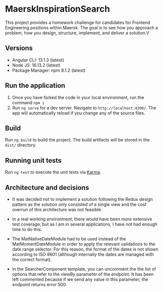# MaerskInspirationSearch

This project provides a homework challenge for candidates for Frontend Engineering positions within Maersk. The goal is to see how you approach a problem, how you design, structure, implement, and deliver a solution.V

## Versions

* Angular CLI: 13.1.3 (latest)
* Node JS: 16.13.2 (latest)
* Package Manager: npm 8.1.2 (latest)

## Run the application

1. Once you have forked the code in your local environment, run the command `npm i`
2. Run `ng serve` for a dev server. Navigate to `http://localhost:4200/`. The app will automatically reload if you change any of the source files.

## Build

Run `ng build` to build the project. The build artifacts will be stored in the `dist/` directory.

## Running unit tests

Run `ng test` to execute the unit tests via [Karma](https://karma-runner.github.io).

## Architecture and decisions

* It was decided not to implement a solution following the Redux design pattern as the solution only consisted of a single view and the cost overrun of this architecture was not feasible.
* In a real working environment, there would have been more extensive test coverage, but as I am in several applications, I have not had enough time to do this.

* The MatNativeDateModule had to be used instead of the MatMomentDateModule in order to apply the relevant validations to the date range selector. For this reason, the format of the dates is not shown according to ISO 8601 (although internally the dates are managed with the correct format).

* In the SearcherComponent template, you can uncomment the the list of options that refer to the viewBy parameter of the endpoint. It has been left commented because if we send any value in this parameter, the endpoint returns error 500.
